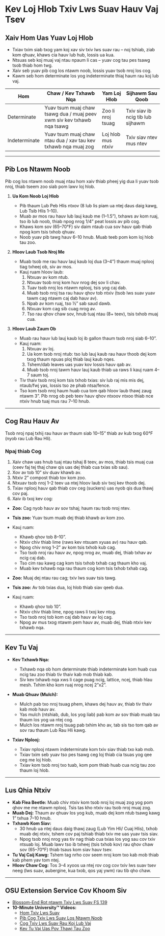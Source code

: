 # Kev Loj Hlob Txiv Lws Suav Hauv Vaj Tsev

## Xaiv Hom Uas Yuav Loj Hlob

- Txiav txim siab txog yam koj xav siv txiv lws suav rau – noj tshiab, ziab kom qhuav, khaws cia hauv lub hub, lossis ua kua.
- Ntsuas seb koj muaj vaj ntau npaum li cas – yuav cog tau pes tsawg tsob thiab hom twg.
- Xaiv seb yuav pib cog los ntawm noob, lossis yuav tsob nroj los cog.
- Kawm seb hom determinate los yog indeterminate thiaj haum rau koj lub vaj.


| Hom         | Chaw / Kev Txhawb Nqa         | Yam Loj Hlob      | Sijhawm Sau Qoob                 |
|-------------|-------------------------------|-------------------|----------------------------------|
| Determinate | Yuav tsum muaj chaw tsawg dua / muaj peev xwm siv kev txhawb nqa tsawg | Zoo li nroj tsuag | Txiv siav ib ncig tib lub sijhawm |
| Indeterminate| Yuav tsum muaj chaw ntau dua / xav tau kev txhawb nqa muaj zog | Loj hlob mus ntxiv | Txiv siav ntev mus ntev           |

---

## Pib Los Ntawm Noob

Pib cog los ntawm noob muaj ntau hom xaiv thiab pheej yig dua li yuav tsob nroj, thiab tseem zoo siab pom lawv loj hlob.

1. **Ua Kom Noob Loj Hlob**
   - Pib thaum Lub Peb Hlis ntxov (8 lub lis piam ua ntej daus daig kawg, Lub Tsib Hlis 1–10).
   - Muab av mos rau hauv lub lauj kaub me (1–1.5”), txhaws av kom ruaj, tso ib lub noob, thiab npog nrog 1/4” peat lossis av pib cog.
   - Khaws kom sov (65–70°F) siv daim ntaub cua sov hauv qab thiab npog kom tsis txhob qhuav.
   - Noob yuav pib tawg hauv 6–10 hnub. Muab teeb pom kom loj hlob tau zoo.

2. **Hloov Laub Tsob Nroj Me**
   - Muab tsob me rau hauv lauj kaub loj dua (3–4”) thaum muaj nplooj tiag txheej ob, siv av mos.
   - Kauj ruam hloov laub:
     1. Ntxuav av kom ntub.
     2. Ntxuav tsob nroj kom huv nrog dej sov li chav.
     3. Tuav tsob nroj los ntawm nplooj, tsis yog caj dab.
     4. Muab tsob nroj tsa rau hauv qhov tob ntxiv (tsob lws suav yuav tawm cag ntawm caj dab hauv av).
     5. Npab av kom ruaj, tso ½” sab saud dawb.
     6. Ntxuav kom cag sib cuag nrog av.
     7. Tso rau qhov chaw sov, hnub tuaj ntau (8+ teev), tsis txhob muaj cua.

3. **Hloov Laub Zaum Ob**
   - Muab rau hauv lub lauj kaub loj ib gallon thaum tsob nroj siab 6–10”.
   - Kauj ruam:
     1. Ntxuav av loj.
     2. Ua kom tsob nroj ntub: tso lub lauj kaub rau hauv thoob dej kom txog thaum npuas ploj thiab lauj kaub nqes.
     3. Tshem/dab leaves uas yuav kov lossis hauv qab av.
     4. Muab tsob nroj tawm hauv lauj kaub thiab ua raws li kauj ruam 4–7 saum toj.
   - Tiv thaiv tsob nroj kom tsis txhob txias: siv lub raj mis mis dej, ntaub/fwj yas, lossis tso ze phab ntsa/fence.
   - Tso kom tsob nroj haum huab cua tom qab hloov laub thawj zaug ntawm 3”. Pib nrog ob peb teev hauv qhov ntxoov ntxoo thiab nce ntxiv hnub tuaj mus rau 7–10 hnub.

---

## Cog Rau Hauv Av

Tsob nroj npaj txhij rau hauv av thaum siab 10–15” thiab av kub txog 60°F (nyob rau Lub Rau Hli).

### Npaj thiab Cog

1. Xaiv chaw uas hnub tuaj ntau tshaj 8 teev, av mos, thiab tsis muaj cua (ceev faj tej thaj chaw qis uas dej thiab cua txias sib sau).
2. Xov av tob 10” siv duav khawb av.
3. Ntxiv 2” compost thiab tov kom zoo.
4. Ntxuav tsob nroj 1–2 teev ua ntej hloov laub siv txoj kev thoob dej.
5. Txiav nplooj hauv qab thiab cov ceg (suckers) uas nyob qis dua thawj cov paj.
6. Xaiv ib txoj kev cog:


- **Zoo:** Cag nyob hauv av sov tshaj; haum rau tsob nroj ntev.
- **Tsis zoo:** Yuav tsum muab dej thiab khawb av kom zoo.
- Kauj ruam:
  - Khawb qhov tob 8–10”.
  - Ntxiv chiv thiab lime (raws kev ntsuam xyuas av) rau hauv qab.
  - Npog chiv nrog 1–2” av kom tsis txhob kub cag.
  - Tso tsob nroj rau hauv av, npog nrog av, muab dej, thiab txhav av ncig caj dab.
  - Tso cim rau kawg cag kom tsis txhob txhab cag thaum kho vaj.
  - Muab kev txhawb nqa rau thaum cog kom tsis txhob txhab cag.


- **Zoo:** Muaj dej ntau rau cag; txiv lws suav tsis tawg.
- **Tsis zoo:** Av tob txias dua, loj hlob thiab siav qeeb dua.
- Kauj ruam:
  - Khawb qhov tob 10”.
  - Ntxiv chiv thiab lime, npog raws li txoj kev ntog.
  - Tso tsob nroj tob kom caj dab hauv av loj cag.
  - Npog av mus txog ntawm pem hauv av, muab dej, thiab ntxiv kev txhawb nqa.

---

## Kev Tu Vaj

- **Kev Txhawb Nqa:**
  - Txhawb nqa ob hom determinate thiab indeterminate kom huab cua ncig tau zoo thiab tiv thaiv kab mob thiab kab.
  - Siv kev txhawb nqa xws li cage puag ncig, lattice, ncej, thiab hlau mesh. Txhim kho kom ruaj nrog ncej 2”x2”.

- **Muab Qhuav (Mulch):**
  - Mulch pab txo nroj tsuag phem, khaws dej hauv av, thiab tiv thaiv kab mob hauv av.
  - Yas mulch (ntshiab, dub, los yog liab) pab kom av sov thiab muab tau thaum los yog ua ntej cog.
  - Mulch los ntawm nroj tsuag pab txhim kho av, tab sis tso tom qab av sov rau thaum Lub Rau Hli kawg.

- **Txiav Nplooj:**
  - Txiav nplooj ntawm indeterminate kom txiv siav thiab txo kab mob.
  - Txiav txim seb yuav tso pes tsawg ceg loj thiab cia tsuas yog qee ceg me loj hlob.
  - Txiav kom tsob nroj txo tuab, kom pom thiab huab cua ncig tau zoo thaum loj hlob.

---

## Lus Qhia Ntxiv

- **Kab Flea Beetle:** Muab chiv ntxiv kom tsob nroj loj muaj zog yog pom qhov me me ntawm nplooj. Tsis tas kho ntxiv rau tsob nroj muaj zog.
- **Muab Dej:** Thaum av qhuav los yog kub, muab dej kom ntub tsawg kawg 1” txhua 7–10 hnub.
- **Txhawb Kom Siav:**
  - 30 hnub ua ntej daus daig thawj zaug (Lub Yim Hli/ Cuaj Hlis), txhob muab dej ntxiv, tshem cov paj tshiab thiab txiv me uas yuav tsis siav.
  - Npog tsob nroj nrog yas tiv nag thiab cua txias los yog sau cov txiv ntsuab loj. Muab lawv tso ib txheej (tsis txhob kov) rau qhov chaw sov (65–70°F) thiab tsaus kom siav hauv tsev.
- **Tu Vaj Caij Kawg:** Tshem tag nrho cov seem nroj kom txo kab mob thiab kab phem yav tom ntej.
- **Hloov Chaw Cog:** Tos 3–4 xyoos ua ntej rov cog cov txiv lws suav tsev neeg (lws suav, aubergine, kua txob, qos yaj ywm) rau tib qho chaw.

---

## OSU Extension Service Cov Khoom Siv

- [Blossom-End Rot ntawm Txiv Lws Suav FS 139](http://catalog.extension.oregonstate.edu/)
- **10-Minute University™ Videos:**
  - [Hom Txiv Lws Suav](https://www.youtube.com/watch?v=K0Sl3YWDazo)
  - [Pib Cog Txiv Lws Suav Los Ntawm Noob](https://www.youtube.com/watch?v=Zs0lZNMIuzA)
  - [Cog Txiv Lws Suav Rau Koj Lub Vaj](https://www.youtube.com/watch?v=Pucpx5fuKdk)
  - [Kev Tu Vaj Uas Pov Thawj Tau Zoo](https://www.youtube.com/watch?v=lpVBg-e_1vE)
